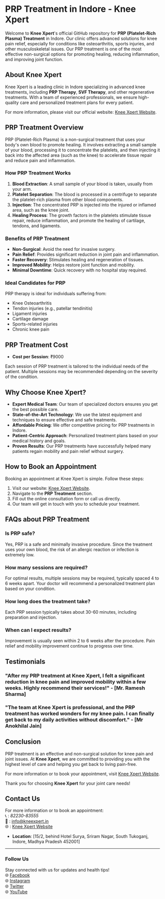 # PRP Treatment in Indore - Knee Xpert

Welcome to **Knee Xpert**'s official GitHub repository for **PRP (Platelet-Rich Plasma) Treatment** in Indore. Our clinic offers advanced solutions for knee pain relief, especially for conditions like osteoarthritis, sports injuries, and other musculoskeletal issues. Our PRP treatment is one of the most effective non-surgical options for promoting healing, reducing inflammation, and improving joint function.

## About Knee Xpert

Knee Xpert is a leading clinic in Indore specializing in advanced knee treatments, including **PRP Therapy**, **SVF Therapy**, and other regenerative treatments. With a team of experienced professionals, we ensure high-quality care and personalized treatment plans for every patient.

For more information, please visit our official website: [Knee Xpert Website](https://www.kneexpert.in).

## PRP Treatment Overview

PRP (Platelet-Rich Plasma) is a non-surgical treatment that uses your body's own blood to promote healing. It involves extracting a small sample of your blood, processing it to concentrate the platelets, and then injecting it back into the affected area (such as the knee) to accelerate tissue repair and reduce pain and inflammation.

### How PRP Treatment Works
1. **Blood Extraction**: A small sample of your blood is taken, usually from your arm.
2. **Platelet Separation**: The blood is processed in a centrifuge to separate the platelet-rich plasma from other blood components.
3. **Injection**: The concentrated PRP is injected into the injured or inflamed area, such as the knee joint.
4. **Healing Process**: The growth factors in the platelets stimulate tissue repair, reduce inflammation, and promote the healing of cartilage, tendons, and ligaments.

### Benefits of PRP Treatment
- **Non-Surgical**: Avoid the need for invasive surgery.
- **Pain Relief**: Provides significant reduction in joint pain and inflammation.
- **Faster Recovery**: Stimulates healing and regeneration of tissues.
- **Improved Mobility**: Helps restore joint function and mobility.
- **Minimal Downtime**: Quick recovery with no hospital stay required.

### Ideal Candidates for PRP
PRP therapy is ideal for individuals suffering from:
- Knee Osteoarthritis
- Tendon injuries (e.g., patellar tendinitis)
- Ligament injuries
- Cartilage damage
- Sports-related injuries
- Chronic knee pain

## PRP Treatment Cost

- **Cost per Session**: ₹9000

Each session of PRP treatment is tailored to the individual needs of the patient. Multiple sessions may be recommended depending on the severity of the condition.

## Why Choose Knee Xpert?
- **Expert Medical Team**: Our team of specialized doctors ensures you get the best possible care.
- **State-of-the-Art Technology**: We use the latest equipment and techniques to ensure effective and safe treatments.
- **Affordable Pricing**: We offer competitive pricing for PRP treatments in Indore.
- **Patient-Centric Approach**: Personalized treatment plans based on your medical history and goals.
- **Proven Results**: Our PRP treatments have successfully helped many patients regain mobility and pain relief without surgery.

## How to Book an Appointment

Booking an appointment at Knee Xpert is simple. Follow these steps:
1. Visit our website: [Knee Xpert Website](https://www.kneexpert.in).
2. Navigate to the **PRP Treatment** section.
3. Fill out the online consultation form or call us directly.
4. Our team will get in touch with you to schedule your treatment.

## FAQs about PRP Treatment

### Is PRP safe?
Yes, PRP is a safe and minimally invasive procedure. Since the treatment uses your own blood, the risk of an allergic reaction or infection is extremely low.

### How many sessions are required?
For optimal results, multiple sessions may be required, typically spaced 4 to 6 weeks apart. Your doctor will recommend a personalized treatment plan based on your condition.

### How long does the treatment take?
Each PRP session typically takes about 30-60 minutes, including preparation and injection.

### When can I expect results?
Improvement is usually seen within 2 to 6 weeks after the procedure. Pain relief and mobility improvement continue to progress over time.

## Testimonials

### "After my PRP treatment at Knee Xpert, I felt a significant reduction in knee pain and improved mobility within a few weeks. Highly recommend their services!" - [Mr. Ramesh Sharma]

### "The team at Knee Xpert is professional, and the PRP treatment has worked wonders for my knee pain. I can finally get back to my daily activities without discomfort." - [Mr Anokhilal Jain]

## Conclusion

PRP treatment is an effective and non-surgical solution for knee pain and joint issues. At **Knee Xpert**, we are committed to providing you with the highest level of care and helping you get back to living pain-free.

For more information or to book your appointment, visit [Knee Xpert Website](https://www.kneexpert.in).

Thank you for choosing **Knee Xpert** for your joint care needs!

## Contact Us
For more information or to book an appointment:  
📞 : *82230-83555*  
📧 : info@kneexpert.in  
🌐 : [Knee Xpert Website](https://sahajhospital.com/)
- **Location**: [15/2, behind Hotel Surya, Sriram Nagar, South Tukoganj, Indore, Madhya Pradesh 452001]

---
 ### Follow Us
Stay connected with us for updates and health tips!  
🌐 [Facebook](https://www.facebook.com/kneexpert)  
🌐 [Instagram](https://www.instagram.com/knee_xpert)  
🌐 [Twitter](https://x.com/KneeXpert)  
🌐 [YouTube](https://www.youtube.com/@KneeXpert)
